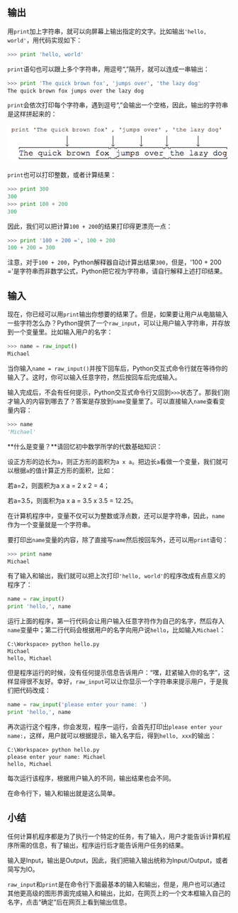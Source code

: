 ## 输出

用`print`加上字符串，就可以向屏幕上输出指定的文字。比如输出`'hello, world'`，用代码实现如下：

```python
>>> print 'hello, world'
```

`print`语句也可以跟上多个字符串，用逗号“,”隔开，就可以连成一串输出：

```python
>>> print 'The quick brown fox', 'jumps over', 'the lazy dog'
The quick brown fox jumps over the lazy dog
```

`print`会依次打印每个字符串，遇到逗号“,”会输出一个空格，因此，输出的字符串是这样拼起来的：

![print-howto](images/输入输出.png)

`print`也可以打印整数，或者计算结果：

```python
>>> print 300
300
>>> print 100 + 200
300
```

因此，我们可以把计算`100 + 200`的结果打印得更漂亮一点：

```python
>>> print '100 + 200 =', 100 + 200
100 + 200 = 300
```

注意，对于`100 + 200`，Python解释器自动计算出结果`300`，但是，'100 + 200 ='是字符串而非数学公式，Python把它视为字符串，请自行解释上述打印结果。

## 输入

现在，你已经可以用`print`输出你想要的结果了。但是，如果要让用户从电脑输入一些字符怎么办？Python提供了一个`raw_input`，可以让用户输入字符串，并存放到一个变量里。比如输入用户的名字：

```python
>>> name = raw_input()
Michael
```

当你输入`name = raw_input()`并按下回车后，Python交互式命令行就在等待你的输入了。这时，你可以输入任意字符，然后按回车后完成输入。

输入完成后，不会有任何提示，Python交互式命令行又回到`>>>`状态了。那我们刚才输入的内容到哪去了？答案是存放到`name`变量里了。可以直接输入`name`查看变量内容：

```python
>>> name
'Michael'
```

**什么是变量？**请回忆初中数学所学的代数基础知识：

设正方形的边长为`a`，则正方形的面积为`a x a`。把边长`a`看做一个变量，我们就可以根据`a`的值计算正方形的面积，比如：

若a=2，则面积为a x a = 2 x 2 = 4；

若a=3.5，则面积为a x a = 3.5 x 3.5 = 12.25。

在计算机程序中，变量不仅可以为整数或浮点数，还可以是字符串，因此，`name`作为一个变量就是一个字符串。

要打印出`name`变量的内容，除了直接写`name`然后按回车外，还可以用`print`语句：

```python
>>> print name
Michael
```

有了输入和输出，我们就可以把上次打印`'hello, world'`的程序改成有点意义的程序了：

```python
name = raw_input()
print 'hello,', name
```

运行上面的程序，第一行代码会让用户输入任意字符作为自己的名字，然后存入`name`变量中；第二行代码会根据用户的名字向用户说`hello`，比如输入`Michael`：

```
C:\Workspace> python hello.py
Michael
hello, Michael
```

但是程序运行的时候，没有任何提示信息告诉用户：“嘿，赶紧输入你的名字”，这样显得很不友好。幸好，`raw_input`可以让你显示一个字符串来提示用户，于是我们把代码改成：

```python
name = raw_input('please enter your name: ')
print 'hello,', name
```

再次运行这个程序，你会发现，程序一运行，会首先打印出`please enter your name:`，这样，用户就可以根据提示，输入名字后，得到`hello, xxx`的输出：

```
C:\Workspace> python hello.py
please enter your name: Michael
hello, Michael
```

每次运行该程序，根据用户输入的不同，输出结果也会不同。

在命令行下，输入和输出就是这么简单。

## 小结

任何计算机程序都是为了执行一个特定的任务，有了输入，用户才能告诉计算机程序所需的信息，有了输出，程序运行后才能告诉用户任务的结果。

输入是Input，输出是Output，因此，我们把输入输出统称为Input/Output，或者简写为IO。

`raw_input`和`print`是在命令行下面最基本的输入和输出，但是，用户也可以通过其他更高级的图形界面完成输入和输出，比如，在网页上的一个文本框输入自己的名字，点击“确定”后在网页上看到输出信息。
